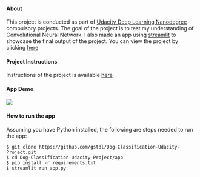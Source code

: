 #### About

This project is conducted as part of [Udacity Deep Learning Nanodegree](https://www.udacity.com/course/deep-learning-nanodegree--nd101) compulsory projects. The goal of the project is to test my understanding of Convolutional Neural Network. I also made an app  using [streamlit](https://www.streamlit.io/) to showcase the final output of the project. You can view the project by clicking [here](https://colab.research.google.com/github/gstdl/Dog-Classification-Udacity-Project/blob/master/dog_app.ipynb)

#### Project Instructions

Instructions of the project is available [here](Instructions.md)

#### App Demo

![](app/demo.gif)

#### How to run the app

Assuming you have Python installed, the following are steps needed to run the app:

```
$ git clone https://github.com/gstdl/Dog-Classification-Udacity-Project.git
$ cd Dog-Classification-Udacity-Project/app
$ pip install -r requirements.txt
$ streamlit run app.py
```
